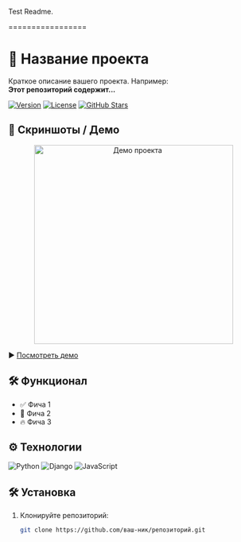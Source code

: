 Test Readme.

=================

# 🚀 Название проекта  

Краткое описание вашего проекта. Например:  
**Этот репозиторий содержит...**  

[![Version](https://img.shields.io/badge/version-1.0.0-blue)](https://github.com/AndrewReshetnikovCode/Gamlet-Project/releases/)
[![License](https://img.shields.io/badge/license-MIT-green)](LICENSE)
[![GitHub Stars](https://img.shields.io/github/stars/ваш-ник/репозиторий?style=social)](https://github.com/ваш-ник/репозиторий/stargazers)  

## 📸 Скриншоты / Демо  

<div align="center">
  <img src="ссылка-на-изображение" width="400" alt="Демо проекта">
</div>  

▶️ [Посмотреть демо](https://ваш-демо-сайт)  

## 🛠️ Функционал  

- ✅ Фича 1  
- 🚀 Фича 2  
- 🔥 Фича 3  

## ⚙️ Технологии  

![Python](https://img.shields.io/badge/Python-3776AB?style=flat&logo=python&logoColor=white)
![Django](https://img.shields.io/badge/Django-092E20?style=flat&logo=django&logoColor=white)
![JavaScript](https://img.shields.io/badge/JavaScript-F7DF1E?style=flat&logo=javascript&logoColor=black)  

## 🛠️ Установка  

1. Клонируйте репозиторий:  
   ```bash
   git clone https://github.com/ваш-ник/репозиторий.git
